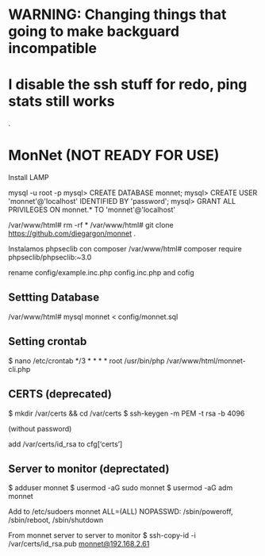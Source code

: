 # WARNING: Changing things that going to make backguard incompatible
# I disable the ssh stuff for redo, ping stats still works
.

# MonNet (NOT READY FOR USE)
Install LAMP

mysql -u root -p
mysql> CREATE DATABASE monnet;
mysql> CREATE USER 'monnet'@'localhost' IDENTIFIED BY 'password';
mysql> GRANT ALL PRIVILEGES ON monnet.* TO 'monnet'@'localhost'

/var/www/html# rm -rf *
/var/www/html# git clone https://github.com/diegargon/monnet .

Instalamos phpseclib con composer
/var/www/html# composer require phpseclib/phpseclib:~3.0


rename config/example.inc.php config.inc.php and cofig

## Settting Database
/var/www/html# mysql monnet < config/monnet.sql

## Setting crontab
$ nano /etc/crontab
*/3 * * * * root /usr/bin/php /var/www/html/monnet-cli.php

## CERTS (deprecated)

$ mkdir /var/certs && cd /var/certs 
$ ssh-keygen -m PEM -t rsa -b 4096

(without password)

add /var/certs/id_rsa to cfg[‘certs’] 

## Server to monitor (deprectated)

$ adduser monnet
$ usermod -aG sudo monnet
$ usermod -aG adm monnet

Add to /etc/sudoers
monnet ALL=(ALL) NOPASSWD: /sbin/poweroff, /sbin/reboot, /sbin/shutdown

From monnet server to server to monitor
$ ssh-copy-id -i /var/certs/id_rsa.pub monnet@192.168.2.61